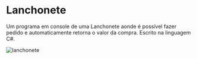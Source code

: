 # Lanchonete
Um programa em console de uma Lanchonete aonde é possível fazer pedido e automaticamente retorna o valor da compra.
Escrito na linguagem C#.

![lanchonete](https://user-images.githubusercontent.com/119471231/220246289-4451eb58-7e83-4a83-bd4c-419ba9c3ca0c.jpg)
